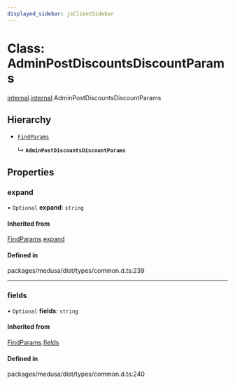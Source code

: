 ```yaml
---
displayed_sidebar: jsClientSidebar
---
```


# Class: AdminPostDiscountsDiscountParams

[internal](../modules/internal-8.md).[internal](../modules/internal-8.internal.md).AdminPostDiscountsDiscountParams

## Hierarchy

- [`FindParams`](internal-6.FindParams.md)

  ↳ **`AdminPostDiscountsDiscountParams`**

## Properties

### expand

• `Optional` **expand**: `string`

#### Inherited from

[FindParams](internal-6.FindParams.md).[expand](internal-6.FindParams.md#expand)

#### Defined in

packages/medusa/dist/types/common.d.ts:239

___

### fields

• `Optional` **fields**: `string`

#### Inherited from

[FindParams](internal-6.FindParams.md).[fields](internal-6.FindParams.md#fields)

#### Defined in

packages/medusa/dist/types/common.d.ts:240
